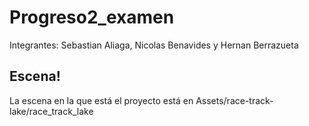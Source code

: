 # Progreso2_examen
Integrantes: Sebastian Aliaga, Nicolas Benavides y Hernan Berrazueta

## Escena! 
La escena en la que está el proyecto está en Assets/race-track-lake/race_track_lake 
